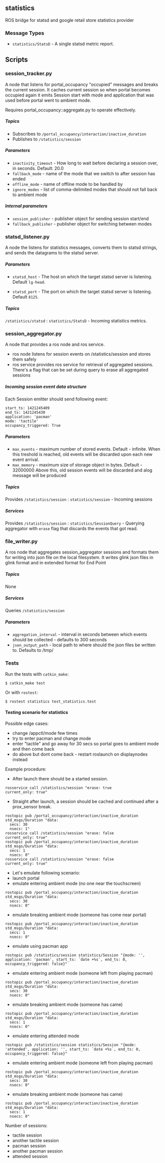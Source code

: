 statistics
----------

ROS bridge for statsd and google retail store statistics provider

### Message Types

* `statistics/StatsD` - A single statsd metric report.

## Scripts

### session\_tracker.py

A node that listens for portal_occupancy "occupied" messages and breaks
the current session. It caches current session so when portal becomes
occupied again it emits Session start with mode and application that was
used before portal went to ambient mode.

Requires portal\_occupancy::aggregate.py to operate effectively.

##### Topics

* Subscribes to `/portal_occupancy/interaction/inactive_duration`
* Publishes to `/statistics/session`

##### Parameters

* `inactivity_timeout` - How long to wait before declaring a session over,
  in seconds.  Default: 20.0
* `fallback_mode` - name of the mode that we switch to after session has
  ended
* `offline_mode` - name of offline mode to be handled by
* `ignore_modes` - list of comma-delimited modes that should not fall
  back to ambient mode

##### Internal parameters

* `session_publisher` - publisher object for sending session start/end
* `fallback_publisher` - publisher object for switching between modes

### statsd_listener.py

A node the listens for statistics messages, converts them to statsd strings, and sends the datagrams to the statsd server.

##### Parameters

* `statsd_host` - The host on which the target statsd server is listening.  Default `lg-head`.

* `statsd_port` - The port on which the target statsd server is listening.  Default `8125`.

##### Topics

`/statistics/statsd` : `statistics/StatsD` - Incoming statistics metrics.

### session\_aggregator.py

A node that provides a ros node and ros service.

 - ros node listens for session events on /statistics/session and stores them safely
 - ros service provides ros service for retrieval of aggregated
   sessions. There's a flag that can be set during query to erase all
   aggregated sessions


##### Incoming session event data structure

Each Session emitter should send following event:

```
start_ts: 1421245409
end_ts: 1421245430
application: 'pacman'
mode: 'tactile'
occupancy_triggered: True
```

##### Parameters

* `max_events` - maximum number of stored events. Default - infinite.
  When this treshold is reached, old events will be discarded upon each
  new event arrival.
* `max_memory` - maximum size of storage object in bytes. Default - 32000000
  Above this, old session events will be discarded and alog message will be
  produced

##### Topics

Provides `/statistics/session` : `statistics/session` - Incoming sessions

##### Services

Provides `/statistics/session` : `statistics/SessionQuery` - Querying aggregator
with `erase` flag that discards the events that got read.


### file\_writer.py

A ros node that aggregates session\_aggregator sessions and formats them
for writing into json file on the local filesystem. It writes glink json
files in glink format and in extended format for End Point

##### Topics

None

##### Services

Queries `/statistics/session`

##### Parameters

* `aggregation_interval` - interval in seconds between which events
  should be collected - defaults to 300 seconds
* `json_output_path` - local path to where should the json files be
  written to. Defaults to /tmp/

### Tests

Run the tests with `catkin_make`:

    $ catkin_make test

Or with `rostest`:

    $ rostest statistics test_statistics.test

#### Testing scenario for statistics

Possible edge cases:
- change /appctl/mode few times
- try to enter pacman and change mode
- enter "tactile" and go away for 30 secs so portal goes to ambient mode
  and then come back
- do above but dont come back - restart roslaunch on displaynodes
  instead

Example procedure:

- After launch there should be a started session.

```shell
rosservice call /statistics/session "erase: true
current_only: true"
```

- Straight after launch, a session should be cached and continued after
  a prox_sensor break.

```shell
rostopic pub /portal_occupancy/interaction/inactive_duration std_msgs/Duration "data:
  secs: 30
  nsecs: 1"
rosservice call /statistics/session "erase: false
current_only: true"
rostopic pub /portal_occupancy/interaction/inactive_duration std_msgs/Duration "data:
  secs: 1
  nsecs: 0"
rosservice call /statistics/session "erase: false
current_only: true"
```

- Let's emulate following scenario:
 - launch portal
 - emulate entering ambient mode (no one near the touchscreen)
```shell
rostopic pub /portal_occupancy/interaction/inactive_duration std_msgs/Duration "data:
  secs: 30
  nsecs: 0"
```
 - emulate breaking ambient mode (someone has come near portal)
```shell
rostopic pub /portal_occupancy/interaction/inactive_duration std_msgs/Duration "data:
  secs: 1
  nsecs: 0"
```
 - emulate using pacman app
```shell
rostopic pub /statistics/session statistics/Session "{mode: '', application: 'pacman', start_ts: `date +%s`, end_ts: 0, occupancy_triggered: false}"
```
 - emulate entering ambient mode (someone left from playing pacman)
```shell
rostopic pub /portal_occupancy/interaction/inactive_duration std_msgs/Duration "data:
  secs: 30
  nsecs: 0"
```
 - emulate breaking ambient mode (someone has came)
```shell
rostopic pub /portal_occupancy/interaction/inactive_duration std_msgs/Duration "data:
  secs: 1
  nsecs: 0"
```
 - emulate entering attended mode
```shell
rostopic pub /statistics/session statistics/Session "{mode: 'attended', application: '', start_ts: `date +%s`, end_ts: 0, occupancy_triggered: false}"
```
 - emulate entering ambient mode (someone left from playing pacman)
```shell
rostopic pub /portal_occupancy/interaction/inactive_duration std_msgs/Duration "data:
  secs: 30
  nsecs: 0"
```
 - emulate breaking ambient mode (someone has came)
```shell
rostopic pub /portal_occupancy/interaction/inactive_duration std_msgs/Duration "data:
  secs: 1
  nsecs: 0"
```

Number of sessions:
 - tactile session
 - another tactile session
 - pacman session
 - another pacman session
 - attended session


